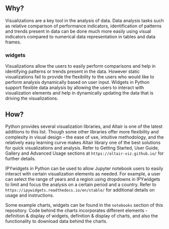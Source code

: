 ## Why?

Visualizations are a key tool in the analysis of data. Data analysis tasks such as relative comparison of performance indicators, identification of patterns and trends present in data can be done much more easily using visual indicators compared to numerical data representation in tables and data frames.

### widgets

Visualizations allow the users to easily perform comparisons and help in identifying patterns or trends present in the data. However static visualizations fail to provide the flexibility to the users who would like to perform analysis dynamically based on user input. Widgets in Python support flexible data analysis by allowing the users to interact with visualization elements and help in dynamically updating the data that is driving the visualizations.



## How?

Python provides several visualization libraries, and Altair is one of the latest additions to this list. Though some other libraries offer more flexibility and complexity in visual design – the ease of use, intuitive methodology, and the relatively easy learning curve makes Altair library one of the best solutions for quick visualizations and analysis. Refer to Getting Started, User Guide, Gallery and Advanced Usage sections at `https://altair-viz.github.io/` for further details.          

IPYwidgets in Python can be used to allow Jupyter notebook users to easily interact with certain visualization elements as needed. For example, a user can select the range of years and a region using dropdowns in IPYwidgets to limit and focus the analysis on a certain period and a country. Refer to `https://ipywidgets.readthedocs.io/en/stable/` for additional details on usage and instructions.      

Some example charts, widgets can be found in the `notebooks` section of this repository. Code behind the charts incorporates different elements - definition & display of widgets, definition & display of charts, and also the functionality to download data behind the charts.    

